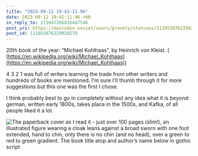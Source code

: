 ```yaml
---
title: "2023-09-12 19:41:11.96"
date: 2023-09-12 19:41:11.96 +00
in_reply_to: 111047266816447546
post_uri: https://mastodon.social/users/gravely/statuses/111053876229920279
post_id: 111053876229920279
---
```

20th book of the year: “Michael Kohlhaas”, by Heinrich von Kleist. ( [https://en.wikipedia.org/wiki/Michael_Kohlhaas](https://en.wikipedia.org/wiki/Michael_Kohlhaas))

4 3 2 1 was full of writers learning the trade from other writers and hundreds of books are mentioned. I'm sure I'll thumb through it for more suggestions but this one was the first I chose.

I think probably best to go in completely without any idea what it is beyond: german, written early 1800s, takes place in the 1500s, and Kafka, of all people liked it a lot.


![The paperback cover as I read it - just over 100 pages (slim!), an illustrated figure wearing a cloak leans against a broad sworn with one foot extended, hand to chin, only there is no chin (and no head), over a green to red to green gradient. The book title atop and author’s name below in gothic script](/images/111053875916329023.jpeg)

